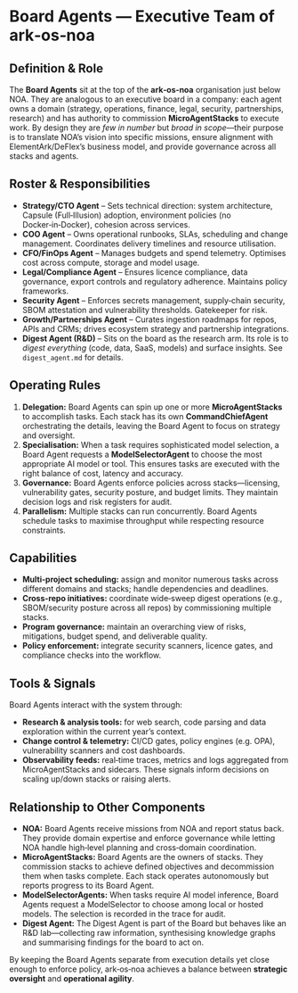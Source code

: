 # Board Agents — Executive Team of ark‑os‑noa

## Definition & Role

The **Board Agents** sit at the top of the **ark‑os‑noa** organisation just below NOA.  They are analogous to an executive board in a company: each agent owns a domain (strategy, operations, finance, legal, security, partnerships, research) and has authority to commission **MicroAgentStacks** to execute work.  By design they are *few in number* but *broad in scope*—their purpose is to translate NOA’s vision into specific missions, ensure alignment with ElementArk/DeFlex’s business model, and provide governance across all stacks and agents.

## Roster & Responsibilities

- **Strategy/CTO Agent** – Sets technical direction: system architecture, Capsule (Full‑Illusion) adoption, environment policies (no Docker‑in‑Docker), cohesion across services.
- **COO Agent** – Owns operational runbooks, SLAs, scheduling and change management.  Coordinates delivery timelines and resource utilisation.
- **CFO/FinOps Agent** – Manages budgets and spend telemetry.  Optimises cost across compute, storage and model usage.
- **Legal/Compliance Agent** – Ensures licence compliance, data governance, export controls and regulatory adherence.  Maintains policy frameworks.
- **Security Agent** – Enforces secrets management, supply‑chain security, SBOM attestation and vulnerability thresholds.  Gatekeeper for risk.
- **Growth/Partnerships Agent** – Curates ingestion roadmaps for repos, APIs and CRMs; drives ecosystem strategy and partnership integrations.
- **Digest Agent (R&D)** – Sits on the board as the research arm.  Its role is to *digest everything* (code, data, SaaS, models) and surface insights.  See `digest_agent.md` for details.

## Operating Rules

1. **Delegation:** Board Agents can spin up one or more **MicroAgentStacks** to accomplish tasks.  Each stack has its own **CommandChiefAgent** orchestrating the details, leaving the Board Agent to focus on strategy and oversight.
2. **Specialisation:** When a task requires sophisticated model selection, a Board Agent requests a **ModelSelectorAgent** to choose the most appropriate AI model or tool.  This ensures tasks are executed with the right balance of cost, latency and accuracy.
3. **Governance:** Board Agents enforce policies across stacks—licensing, vulnerability gates, security posture, and budget limits.  They maintain decision logs and risk registers for audit.
4. **Parallelism:** Multiple stacks can run concurrently.  Board Agents schedule tasks to maximise throughput while respecting resource constraints.

## Capabilities

* **Multi‑project scheduling:** assign and monitor numerous tasks across different domains and stacks; handle dependencies and deadlines.
* **Cross‑repo initiatives:** coordinate wide‑sweep digest operations (e.g., SBOM/security posture across all repos) by commissioning multiple stacks.
* **Program governance:** maintain an overarching view of risks, mitigations, budget spend, and deliverable quality.
* **Policy enforcement:** integrate security scanners, licence gates, and compliance checks into the workflow.

## Tools & Signals

Board Agents interact with the system through:

- **Research & analysis tools:** for web search, code parsing and data exploration within the current year’s context.
- **Change control & telemetry:** CI/CD gates, policy engines (e.g. OPA), vulnerability scanners and cost dashboards.
- **Observability feeds:** real‑time traces, metrics and logs aggregated from MicroAgentStacks and sidecars.  These signals inform decisions on scaling up/down stacks or raising alerts.

## Relationship to Other Components

* **NOA:** Board Agents receive missions from NOA and report status back.  They provide domain expertise and enforce governance while letting NOA handle high‑level planning and cross‑domain coordination.
* **MicroAgentStacks:** Board Agents are the owners of stacks.  They commission stacks to achieve defined objectives and decommission them when tasks complete.  Each stack operates autonomously but reports progress to its Board Agent.
* **ModelSelectorAgents:** When tasks require AI model inference, Board Agents request a ModelSelector to choose among local or hosted models.  The selection is recorded in the trace for audit.
* **Digest Agent:** The Digest Agent is part of the Board but behaves like an R&D lab—collecting raw information, synthesising knowledge graphs and summarising findings for the board to act on.

By keeping the Board Agents separate from execution details yet close enough to enforce policy, ark‑os‑noa achieves a balance between **strategic oversight** and **operational agility**.
